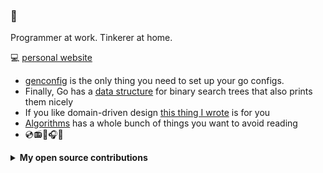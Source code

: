 ### 🦘

Programmer at work. Tinkerer at home.

<!--
**Ozoniuss/Ozoniuss** is a ✨ _special_ ✨ repository because its `README.md` (this file) appears on your GitHub profile.

Here are some ideas to get you started:

- 🔭 I’m currently working on ...
- 🌱 I’m currently learning ...
- 👯 I’m looking to collaborate on ...
- 🤔 I’m looking for help with ...
- 💬 Ask me about ...
- 📫 How to reach me: ...
- 😄 Pronouns: ...
- ⚡ Fun fact: ...
-->

💻 [personal website](https://about.ozoniuss.com/)

- [genconfig](https://github.com/Ozoniuss/genconfig) is the only thing you need to set up your go configs.
- Finally, Go has a [data structure](https://github.com/Ozoniuss/tree) for binary search trees that also prints them nicely
- If you like domain-driven design [this thing I wrote](https://medium.com/@ozoniuss/implementing-the-outbox-pattern-from-scratch-by-following-ddd-9972eae4f1ab) is for you
- [Algorithms](https://github.com/Ozoniuss/Algorithms) has a whole bunch of things you want to avoid reading
- 💿📻🎼🎧🎸

<details>
<summary><b>My open source contributions</b></summary>
  
- https://github.com/spf13/viper/issues/1505
- https://github.com/spf13/viper/discussions/1513
- https://github.com/spf13/viper/issues/1514
- https://github.com/gin-gonic/gin/issues/3546
- https://github.com/gin-gonic/gin/pull/3329
- https://github.com/gin-gonic/gin/issues/3680
- https://github.com/dominikbraun/graph/pull/161
- https://github.com/microsoft/vscode/issues/203334 but no one seems to want this bug fixed :(
- https://github.com/temporalio/samples-go/pull/342
- https://github.com/schollz/croc/pull/749
- https://github.com/schollz/croc/pull/847
- https://github.com/SeleniumHQ/selenium/issues/15565
- https://github.com/schollz/croc/pull/922
- https://github.com/schollz/croc/pull/923
  
</details>
